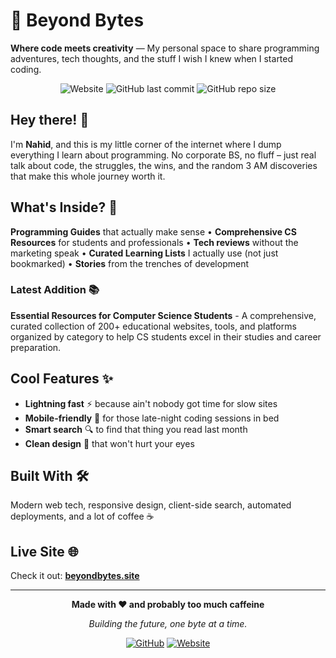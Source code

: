 # 🚀 Beyond Bytes

**Where code meets creativity** — My personal space to share programming adventures, tech thoughts, and the stuff I wish I knew when I started coding.

<div align="center">

![Website](https://img.shields.io/website?url=https%3A//beyondbytes.site)
![GitHub last commit](https://img.shields.io/github/last-commit/sahriarnahid/beyond-bytes)
![GitHub repo size](https://img.shields.io/github/repo-size/sahriarnahid/beyond-bytes)

</div>

## Hey there! 👋

I'm **Nahid**, and this is my little corner of the internet where I dump everything I learn about programming. No corporate BS, no fluff – just real talk about code, the struggles, the wins, and the random 3 AM discoveries that make this whole journey worth it.

## What's Inside? 🎯

**Programming Guides** that actually make sense • **Comprehensive CS Resources** for students and professionals • **Tech reviews** without the marketing speak • **Curated Learning Lists** I actually use (not just bookmarked) • **Stories** from the trenches of development

### Latest Addition 📚
**Essential Resources for Computer Science Students** - A comprehensive, curated collection of 200+ educational websites, tools, and platforms organized by category to help CS students excel in their studies and career preparation.

## Cool Features ✨

- **Lightning fast** ⚡ because ain't nobody got time for slow sites
- **Mobile-friendly** 📱 for those late-night coding sessions in bed
- **Smart search** 🔍 to find that thing you read last month
- **Clean design** 🎨 that won't hurt your eyes

## Built With 🛠️

Modern web tech, responsive design, client-side search, automated deployments, and a lot of coffee ☕

## Live Site 🌐

Check it out: **[beyondbytes.site](https://beyondbytes.site)**

---

<div align="center">

**Made with ❤️ and probably too much caffeine**

_Building the future, one byte at a time._

[![GitHub](https://img.shields.io/badge/Follow-sahriarnahid-181717?style=flat&logo=github)](https://github.com/sahriarnahid)
[![Website](https://img.shields.io/badge/Visit-Beyond%20Bytes-blue?style=flat&logo=safari)](https://beyondbytes.site)

</div>
